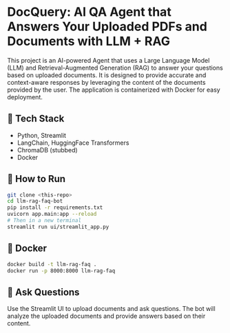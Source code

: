 # DocQuery: AI QA Agent that Answers Your Uploaded PDFs and Documents with LLM + RAG

This project is an AI-powered Agent that uses a Large Language Model (LLM) and Retrieval-Augmented Generation (RAG) to answer your questions based on uploaded documents. It is designed to provide accurate and context-aware responses by leveraging the content of the documents provided by the user. The application is containerized with Docker for easy deployment.

## 🔧 Tech Stack
- Python, Streamlit
- LangChain, HuggingFace Transformers
- ChromaDB (stubbed)
- Docker

## 🚀 How to Run
```bash
git clone <this-repo>
cd llm-rag-faq-bot
pip install -r requirements.txt
uvicorn app.main:app --reload
# Then in a new terminal
streamlit run ui/streamlit_app.py
```

## 🐳 Docker
```bash
docker build -t llm-rag-faq .
docker run -p 8000:8000 llm-rag-faq
```

## 💬 Ask Questions
Use the Streamlit UI to upload documents and ask questions. The bot will analyze the uploaded documents and provide answers based on their content.
